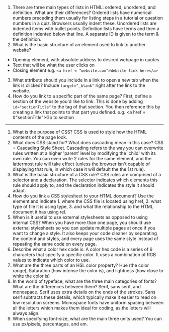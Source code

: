1.  There are three main types of lists in HTML: ordered, unordered, and definition. What are their differences?
  Ordered lists have numerical numbers preceding them usually for listing steps in a tutorial or question numbers in a quiz. Browsers usually indent these.
  Unordered lists are indented items with bullet points.
  Definition lists have terms and then a definition indented below that line. A separate ID is given to the term & the definition.
2.  What is the basic structure of an element used to link to another website?
  * Opening element, with absolute address to desired webpage in quotes
  * Text that will be what the user clicks on
  * Closing element
  e.g. `<a href = "website.com">Website link here</a>`
3.  What attribute should you include in a link to open a new tab when the link is clicked?
  Include `target="_blank"` right after the link to the website.
4.  How do you link to a specific part of the same page?
  First, define a section of the website you'd like to link. This is done by adding `id="sectionTitle"` to the tag of that section. You then reference this by creating a link that points to that part you defined. e.g. <a href = #"sectionTitle">Go to section</a>

  ---

  1.  What is the purpose of CSS?
    CSS is used to style how the HTML contents of the page look.
  2.  What does CSS stand for? What does cascading mean in this case?
    CSS = Cascading Style Sheet. Cascading refers to the way you can overwrite rules written at a higher 'parent' level by modifying the 'child' with its own rule. You can even write 2 rules for the same element, and the lattermost rule will take effect (unless the browser isn't capable of displaying that rule, in which case it will default the the 1st rule).
  3.  What is the basic structure of a CSS rule?
    CSS rules are comprised of a selector and a declaration. The selector indicates which elements this rule should apply to, and the declaration indicates the style it should adapt.
  4.  How do you link a CSS stylesheet to your HTML document?
    Use the <link> element and indicate
    1. where the CSS file is located using href,
    2. what type of file it is using type,
    3. and what the relationship to the HTML document it has using rel.
  5.  When is it useful to use external stylesheets as opposed to using internal CSS?
    When you have more than one page, you should use external stylesheets so you can update multiple pages at once if you want to change a style. It also keeps your code cleaner by separating the content and styles, and every page uses the same style instead of repeating the same code on every page.
  6.  Describe what a color hex code is.
    A color hex code is a series of 6 characters that specify a specific color. It uses a combination of RGB values to indicate which color to use.
  7.  What are the three parts of an HSL color property?
    Hue (the color range), Saturation (how intense the color is), and lightness (how close to white the color is)
  8.  In the world of typeface, what are the three main categories of fonts? What are the differences between them?
    Serif, sans serif, and monospace. Serif uses extra details on the ends of the strokes. Sans serif subtracts these details, which typically make it easier to read on low resolution screens. Monospace fonts have uniform spacing between all the letters which makes them ideal for coding, as the letters will always align.
  9.  When specifying font-size, what are the main three units used?
    You can use px/pixels, percentages, and em.
